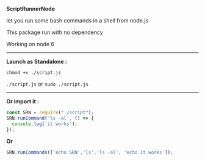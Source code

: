 **ScriptRunnerNode**

let you run some bash commands in a shell from node.js

This package run with no dependency 

Working on node 6

---

**Launch as Standalone :**

`chmod +x ./script.js`

`./script.js` or `sudo ./script.js`

---

**Or import it :**

```javascript
const SRN = require("./script");
SRN.runCommand('ls -al', () => {
  console.log('it works');
});
```
**Or** 
```javascript
SRN.runCommands(['echo SRN','ls','ls -al', 'echo it works']);
```